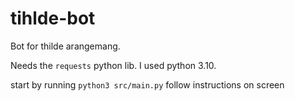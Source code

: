# tihlde-bot

Bot for thilde arangemang. 

Needs the ``requests`` python lib. I used python 3.10.

start by running ``python3 src/main.py`` follow instructions on screen
